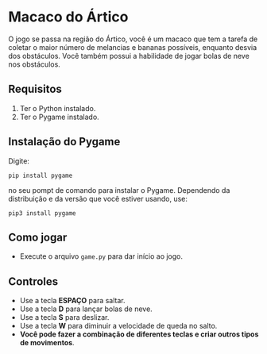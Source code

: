 # Macaco do Ártico

O jogo se passa na região do Ártico,  você é um macaco que tem a tarefa de coletar o maior número de melancias e bananas possíveis, enquanto desvia dos obstáculos.
Você também possui a habilidade de jogar bolas de neve nos obstáculos.

## Requisitos

1. Ter o Python instalado.
2. Ter o Pygame instalado.

## Instalação do Pygame
Digite:

```shell
pip install pygame
```

no seu pompt de comando para instalar o Pygame. Dependendo da distribuição e da versão que você estiver usando, use:

```shell
pip3 install pygame
```

## Como jogar
- Execute o arquivo `game.py` para dar início ao jogo.

## Controles
- Use a tecla **ESPAÇO** para saltar.
- Use a tecla **D** para lançar bolas de neve.
- Use a tecla **S** para deslizar.
- Use a tecla **W** para diminuir a velocidade de queda no salto.
- **Você pode fazer a combinação de diferentes teclas e criar outros tipos de movimentos**.
